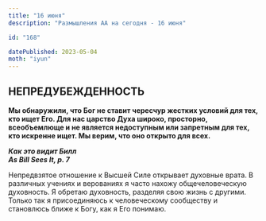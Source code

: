 ```yaml
---
title: "16 июня"
description: "Размышления АА на сегодня - 16 июня"

id: "168"

datePublished: 2023-05-04
moth: "iyun"
---
```


## НЕПРЕДУБЕЖДЕННОСТЬ

**Мы обнаружили, что Бог не ставит чересчур жестких условий для тех, кто ищет
Его. Для нас царство Духа широко, просторно, всеобъемлюще и не является
недоступным или запретным для тех, кто искренне ищет. Мы верим, что оно
открыто для всех.**

**_Как это видит Билл  
As Bill Sees It, p. 7_**

Непредвзятое отношение к Высшей Силе открывает духовные врата. В различных
учениях и верованиях я часто нахожу общечеловеческую духовность. Я обретаю
духовность, разделяя свою жизнь с другими. Только так я присоединяюсь к
человеческому сообществу и становлюсь ближе к Богу, как я Его понимаю.
